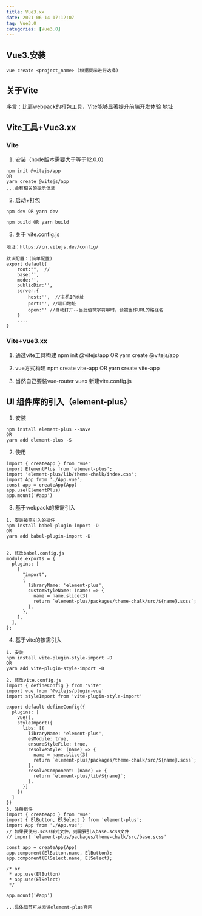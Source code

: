 ```yaml
---
title: Vue3.xx
date: 2021-06-14 17:12:07
tag: Vue3.0
categories: [Vue3.0]
---
```



## Vue3.安装

```
vue create <project_name> (根据提示进行选择)
```

## 关于Vite
序言：比肩webpack的打包工具，Vite能够显著提升前端开发体验
[地址](https://cn.vitejs.dev/guide/#command-line-interface)
<!-- more -->

## Vite工具+Vue3.xx
### Vite
1. 安装（node版本需要大于等于12.0.0）
```
npm init @vitejs/app
OR
yarn create @vitejs/app
...会有相关的提示信息
```
2. 启动+打包
```
npm dev OR yarn dev

npm build OR yarn build
```
3. 关于 vite.config.js
```
地址：https://cn.vitejs.dev/config/

默认配置：(简单配置)
export default{
    root:"",  //
    base:'',
    mode:'',
    publicDir:'',
    server:{
        host:'',  //主机IP地址
        port:'', //端口地址
        open:'' //自动打开--当此值微字符串时，会被当作URL的路径名
    }
    ....
}

```

### Vite+vue3.xx
1. 通过vite工具构建
npm init @vitejs/app OR yarn create @vitejs/app

2. vue方式构建
npm create vite-app <project-name>
OR
yarn create vite-app <project-name>

3. 当然自己要装vue-router vuex 新建vite.config.js



## UI 组件库的引入（element-plus）
1. 安装
```
npm install element-plus --save
OR
yarn add element-plus -S
```

2. 使用

```
import { createApp } from 'vue'
import ElementPlus from 'element-plus';
import 'element-plus/lib/theme-chalk/index.css';
import App from './App.vue';
const app = createApp(App)
app.use(ElementPlus)
app.mount('#app')
```

3. 基于webpack的按需引入
```
1. 安装按需引入的插件
npm install babel-plugin-import -D
OR 
yarn add babel-plugin-import -D


2. 修改babel.config.js
module.exports = {
  plugins: [
    [
      "import",
      {
        libraryName: 'element-plus',
        customStyleName: (name) => {
          name = name.slice(3)
          return `element-plus/packages/theme-chalk/src/${name}.scss`;
        },
      },
    ],
  ],
};
```

4. 基于vite的按需引入
```
1. 安装
npm install vite-plugin-style-import -D
OR
yarn add vite-plugin-style-import -D

2. 修改vite.config.js
import { defineConfig } from 'vite'
import vue from '@vitejs/plugin-vue'
import styleImport from 'vite-plugin-style-import'

export default defineConfig({
  plugins: [
    vue(),
    styleImport({
      libs: [{
        libraryName: 'element-plus',
        esModule: true,
        ensureStyleFile: true,
        resolveStyle: (name) => {
          name = name.slice(3)
          return `element-plus/packages/theme-chalk/src/${name}.scss`;
        },
        resolveComponent: (name) => {
          return `element-plus/lib/${name}`;
        },
      }]
    })
  ]
})
3. 注册组件
import { createApp } from 'vue'
import { ElButton, ElSelect } from 'element-plus';
import App from './App.vue';
// 如果要使用.scss样式文件，则需要引入base.scss文件
// import 'element-plus/packages/theme-chalk/src/base.scss'

const app = createApp(App)
app.component(ElButton.name, ElButton);
app.component(ElSelect.name, ElSelect);

/* or
 * app.use(ElButton)
 * app.use(ElSelect)
 */

app.mount('#app')

...具体细节可以阅读element-plus官网

```

